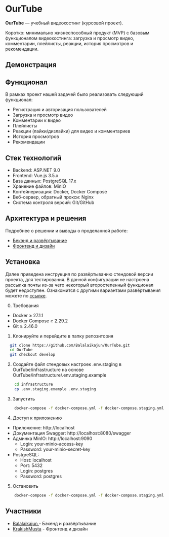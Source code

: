 # OurTube

**OurTube** — учебный видеохостинг (курсовой проект).

Коротко: минимально жизнеспособный продукт (MVP) с базовым функционалом видеохостинга: загрузка и просмотр видео,
комментарии, плейлисты, реакции, история просмотров и рекомендации.

## Демонстрация

## Функционал

В рамках проект нашей задачей было реализовать следующий функционал:

- Регистрация и авторизация пользователей
- Загрузка и просмотр видео
- Комментарии к видео
- Плейлисты
- Реакции (лайки/дизлайки) для видео и комментариев
- История просмотров
- Рекомендации

## Стек технологий

- Backend: ASP.NET 9.0
- Frontend: Vue.js 3.5.x
- База данных: PostgreSQL 17.x
- Хранение файлов: MinIO
- Контейнеризация: Docker, Docker Compose
- Веб-сервер, обратный прокси: Nginx
- Система контроля версий: Git/GitHub

## Архитектура и решения

Подробнее о решении и выводы о проделанной работе:

- [Бекэнд и развёртывание](./Documentation/Backend.md)
- [Фронтенд и дизайн](./Documentation/Frontend.md)

## Установка

Далее приведена инструкция по развёртыванию стендовой версии проекта, для тестирования. В данной конфигурации не
настроена рассылка почты из-за чего некоторый второстепенный функционал будет недоступен.
Ознакомится с другими вариантами развёртывания можете по [ссылке](./Documentation/Backend.md#развёртывание).

0. Требования

- Docker ≥ 27.1.1
- Docker Compose ≥ 2.29.2
- Git ≥ 2.46.0

1. Клонируйте и перейдите в папку репозитория

```bash
  git clone https://github.com/Balalaikajun/OurTube.git
  cd OurTube
  git checkout develop
```

2. Создайте файл стендовых настроек .env.staging в OurTube/infrastructure на основе
   OurTube/infrastructure/.env.staging.example

```bash
    cd infrastructure
    cp .env.staging.example .env.staging
```

3. Запустить

```bash
    docker-compose -f docker-compose.yml -f docker-compose.staging.yml up -d
```

4. Доступ к приложению

- Приложение: http://localhost
- Документация Swagger: http://localhost:8080/swagger
- Админка MinIO: http://localhost:9090
    - Login: your-minio-access-key
    - Password: your-minio-secret-key
- PostgreSQL:
    - Host: localhost
    - Port: 5432
    - Login: postgres
    - Password: postgres

5. Остановить

```bash
    docker-compose -f docker-compose.yml -f docker-compose.staging.yml down
```

## Участники

- [Balalaikajun ](https://github.com/Balalaikajun) - Бэкенд и развёртывание
- [KrakishMusta](https://github.com/KrakishMusta) - Фронтенд и дизайн
